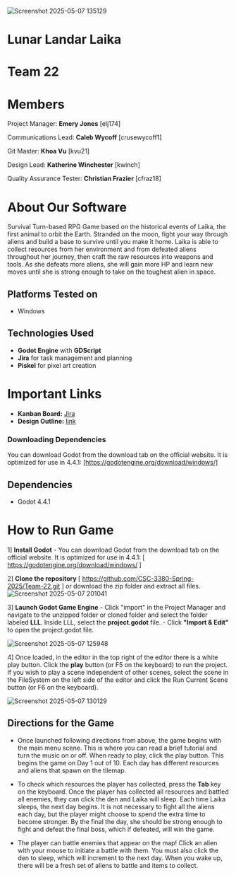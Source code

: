 ![Screenshot 2025-05-07 135129](https://github.com/user-attachments/assets/c765aa37-abe1-40b8-8bcd-5829c38530f0)

# Lunar Landar Laika
# Team 22

# Members
Project Manager: **Emery Jones** [elj174]

Communications Lead: **Caleb Wycoff** [crusewycoff1]

Git Master: **Khoa Vu** [kvu21]

Design Lead: **Katherine Winchester** [kwinch]

Quality Assurance Tester: **Christian Frazier** [cfraz18]

# About Our Software

Survival Turn-based RPG Game based on the historical events of Laika, the first animal to orbit the Earth. Stranded on the moon, fight your way through aliens and build a base to survive until you make it home.
Laika is able to collect resources from her environment and from defeated aliens throughout her journey, then craft the raw resources into weapons and tools. As she defeats more aliens, she will gain more HP and learn new moves until she is strong enough to take on the toughest alien in space.

## Platforms Tested on
- Windows

## Technologies Used
- **Godot Engine** with **GDScript**
-  **Jira** for task management and planning
-  **Piskel** for pixel art creation

# Important Links
- **Kanban Board:** [Jira](https://3108team22.atlassian.net/jira/software/projects/LLL/boards/1?atlOrigin=eyJpIjoiYjFkYzc5NmEwNGNjNDkwMTk4OWQyNTNiOTc4MWJjNDgiLCJwIjoiaiJ9)
- **Design Outline:** [link](https://lsumail2-my.sharepoint.com/:w:/r/personal/kwinch3_lsu_edu/Documents/Spring%202025/CSC%203380/Design%20Outline.docx?d=wb067e339ce00470aa6096ef1205f7dcb&csf=1&web=1&e=XQcuNl)

### Downloading Dependencies
You can download Godot from the download tab on the official website. It is optimized for use in 4.4.1: [https://godotengine.org/download/windows/]

## Dependencies
- Godot 4.4.1

# How to Run Game
1] **Install Godot**
	- You can download Godot from the download tab on the official website. 
 It is optimized for use in 4.4.1: [ https://godotengine.org/download/windows/ ] 

2] **Clone the repository** [ https://github.com/CSC-3380-Spring-2025/Team-22.git ] or download the zip folder and extract all files.
![Screenshot 2025-05-07 201041](https://github.com/user-attachments/assets/37f19008-5aeb-4ee9-8e9f-cfa200d364f4)


3] **Launch Godot Game Engine**
	- Click "import" in the Project Manager and navigate to the unzipped folder or cloned folder and select the folder labeled **LLL**. Inside LLL, select the **project.godot** file. 
  	- Click **"Import & Edit"** to open the project.godot file.
   
![Screenshot 2025-05-07 125948](https://github.com/user-attachments/assets/73adf2c2-f280-4821-952f-79c8c9803874)



4] Once loaded, in the editor in the top right of the editor there is a white play button. Click the **play** button (or F5 on the keyboard) to run the project. If you wish to play a scene independent of other scenes, select the scene in the FileSystem on the left side of the editor and click the Run Current Scene button (or F6 on the keyboard).


![Screenshot 2025-05-07 130129](https://github.com/user-attachments/assets/ff034434-0f3c-4d39-b310-05abc03ae4bd)


## Directions for the Game
- Once launched following directions from above, the game begins with the main menu scene. This is where you can read a brief tutorial and turn the music on or off. When ready to play, click the play button. This begins the game on Day 1 out of 10. Each day has different resources and aliens that spawn on the tilemap.
  
- To check which resources the player has collected, press the **Tab** key on the keyboard. Once the player has collected all resources and battled all enemies, they can click the den and Laika will sleep. Each time Laika sleeps, the next day begins. It is not necessary to fight all the aliens each day, but the player might choose to spend the extra time to become stronger. By the final the day, she should be strong enough to fight and defeat the final boss, which if defeated, will win the game.

- The player can battle enemies that appear on the map! Click an alien with your mouse to initiate a battle with them. You must also click the den to sleep, which will increment to the next day. When you wake up, there will be a fresh set of aliens to battle and items to collect. 